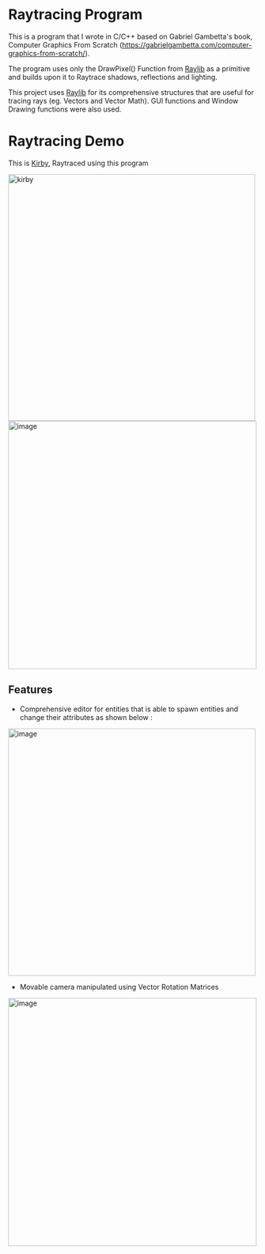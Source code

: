 # Raytracing Program

This is a program that I wrote in C/C++ based on Gabriel Gambetta's book, Computer Graphics From Scratch (https://gabrielgambetta.com/computer-graphics-from-scratch/).

The program uses only the DrawPixel() Function from [Raylib](https://www.raylib.com/index.html) as a primitive and builds upon it to Raytrace shadows, reflections and lighting.

This project uses [Raylib](https://www.raylib.com/index.html) for its comprehensive structures that are useful for tracing rays (eg. Vectors and Vector Math). GUI functions and Window Drawing functions were also used.

# Raytracing Demo

This is [Kirby](https://kirby.nintendo.com/), Raytraced using this program 

<img width="499" alt="kirby" src="https://github.com/Ryanguy253/Computer-Graphics-Program-from-scratch/assets/131997167/b75b5b2a-e926-4cf8-9c9d-9068dcc367c9">

<img width="502" alt="image" src="https://github.com/Ryanguy253/Computer-Graphics-Program-from-scratch/assets/131997167/46c3e360-e219-4705-95cb-58eaabd8bf8c">

## Features

- Comprehensive editor for entities that is able to spawn entities and change their attributes as shown below : 

<img width="500" alt="image" src="https://github.com/Ryanguy253/Computer-Graphics-Program-from-scratch/assets/131997167/2959927e-a476-462a-b4c0-b3c87738e54c">

- Movable camera manipulated using Vector Rotation Matrices

<img width="502" alt="image" src="https://github.com/Ryanguy253/Computer-Graphics-Program-from-scratch/assets/131997167/8ae42fe6-1b30-4b7b-9980-8f2d15794c76">

<add Raytracing Process>
<add installation section>
